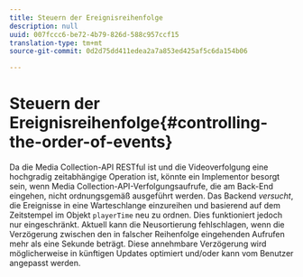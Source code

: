 ```yaml
---
title: Steuern der Ereignisreihenfolge
description: null
uuid: 007fccc6-be72-4b79-826d-588c957ccf15
translation-type: tm+mt
source-git-commit: 0d2d75dd411edea2a7a853ed425af5c6da154b06

---
```



# Steuern der Ereignisreihenfolge{#controlling-the-order-of-events}

Da die Media Collection-API RESTful ist und die Videoverfolgung eine hochgradig zeitabhängige Operation ist, könnte ein Implementor besorgt sein, wenn Media Collection-API-Verfolgungsaufrufe, die am Back-End eingehen, nicht ordnungsgemäß ausgeführt werden. Das Backend *versucht*, die Ereignisse in eine Warteschlange einzureihen und basierend auf dem Zeitstempel im Objekt `playerTime` neu zu ordnen. Dies funktioniert jedoch nur eingeschränkt. Aktuell kann die Neusortierung fehlschlagen, wenn die Verzögerung zwischen den in falscher Reihenfolge eingehenden Aufrufen mehr als eine Sekunde beträgt. Diese annehmbare Verzögerung wird möglicherweise in künftigen Updates optimiert und/oder kann vom Benutzer angepasst werden.
